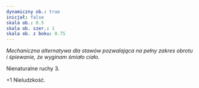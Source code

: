 ```yaml
---
dynamiczny ob.: true
inicjał: false
skala ob.: 0.5
skala ob. szer.: 1
skala ob. z boku: 0.75
---
```


*Mechaniczna alternatywa dla stawów pozwalająca na pełny zakres obrotu i śpiewanie, że wyginam śmiało ciało.*

Nienaturalne ruchy 3.

+1 Nieludzkość.